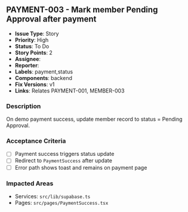 ## PAYMENT-003 - Mark member Pending Approval after payment

- **Issue Type**: Story
- **Priority**: High
- **Status**: To Do
- **Story Points**: 2
- **Assignee**: 
- **Reporter**: 
- **Labels**: payment,status
- **Components**: backend
- **Fix Versions**: v1
- **Links**: Relates PAYMENT-001, MEMBER-003

### Description
On demo payment success, update member record to status = Pending Approval.

### Acceptance Criteria
- [ ] Payment success triggers status update
- [ ] Redirect to `PaymentSuccess` after update
- [ ] Error path shows toast and remains on payment page

### Impacted Areas
- Services: `src/lib/supabase.ts`
- Pages: `src/pages/PaymentSuccess.tsx`

